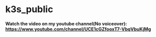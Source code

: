 # k3s_public
#### Watch the video on my youtube channel(No voiceover): https://www.youtube.com/channel/UCE1cGZfooxT7-VbqVbuKjMg
